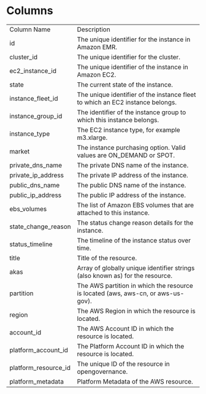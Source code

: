 # Columns  

<table>
	<tr><td>Column Name</td><td>Description</td></tr>
	<tr><td>id</td><td>The unique identifier for the instance in Amazon EMR.</td></tr>
	<tr><td>cluster_id</td><td>The unique identifier for the cluster.</td></tr>
	<tr><td>ec2_instance_id</td><td>The unique identifier of the instance in Amazon EC2.</td></tr>
	<tr><td>state</td><td>The current state of the instance.</td></tr>
	<tr><td>instance_fleet_id</td><td>The unique identifier of the instance fleet to which an EC2 instance belongs.</td></tr>
	<tr><td>instance_group_id</td><td>The identifier of the instance group to which this instance belongs.</td></tr>
	<tr><td>instance_type</td><td>The EC2 instance type, for example m3.xlarge.</td></tr>
	<tr><td>market</td><td>The instance purchasing option. Valid values are ON_DEMAND or SPOT.</td></tr>
	<tr><td>private_dns_name</td><td>The private DNS name of the instance.</td></tr>
	<tr><td>private_ip_address</td><td>The private IP address of the instance.</td></tr>
	<tr><td>public_dns_name</td><td>The public DNS name of the instance.</td></tr>
	<tr><td>public_ip_address</td><td>The public IP address of the instance.</td></tr>
	<tr><td>ebs_volumes</td><td>The list of Amazon EBS volumes that are attached to this instance.</td></tr>
	<tr><td>state_change_reason</td><td>The status change reason details for the instance.</td></tr>
	<tr><td>status_timeline</td><td>The timeline of the instance status over time.</td></tr>
	<tr><td>title</td><td>Title of the resource.</td></tr>
	<tr><td>akas</td><td>Array of globally unique identifier strings (also known as) for the resource.</td></tr>
	<tr><td>partition</td><td>The AWS partition in which the resource is located (aws, aws-cn, or aws-us-gov).</td></tr>
	<tr><td>region</td><td>The AWS Region in which the resource is located.</td></tr>
	<tr><td>account_id</td><td>The AWS Account ID in which the resource is located.</td></tr>
	<tr><td>platform_account_id</td><td>The Platform Account ID in which the resource is located.</td></tr>
	<tr><td>platform_resource_id</td><td>The unique ID of the resource in opengovernance.</td></tr>
	<tr><td>platform_metadata</td><td>Platform Metadata of the AWS resource.</td></tr>
</table>